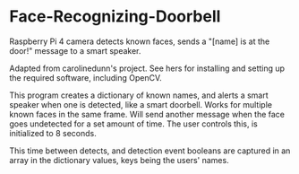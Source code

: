 # Face-Recognizing-Doorbell
Raspberry Pi 4 camera detects known faces, sends a "[name] is at the door!" message to a smart speaker.

Adapted from carolinedunn's project. See hers for installing and setting up the required software, including OpenCV.

This program creates a dictionary of known names, and alerts a smart speaker when one is detected, like a smart doorbell. Works for multiple known faces in the same frame. Will send another message when the face goes undetected for a set amount of time. The user controls this, is initialized to 8 seconds.

This time between detects, and detection event booleans are captured in an array in the dictionary values, keys being the users' names.
